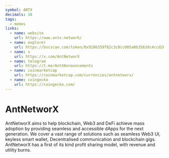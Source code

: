 ```yaml
---
symbol: ANTX
decimals: 18
tags:
  - memes
links:
  - name: website
    url: https://www.antx.network/
  - name: explorer
    url: https://bscscan.com/token/0x9186359f82c3c0cc005a0b3563dc4ccd2627d82a
  - name: x
    url: https://x.com/AntNetworX
  - name: telegram
    url: https://t.me/AntXAnnouncements
  - name: coinmarketcap
    url: https://coinmarketcap.com/currencies/antnetworx/
  - name: coingecko
    url: https://coingecko.com/
---
```


# AntNetworX

AntNetworX aims to help blockchain, Web3 and DeFi achieve mass adoption by providing seamless and accessible dApps for the next generation. We cover a vast range of solutions such as seamless Web3 UI, keyless smart wallet, Decentralised communication and blockchain gigs. AntNetworX has a first of its kind profit sharing model, with revenue and utility burns.
